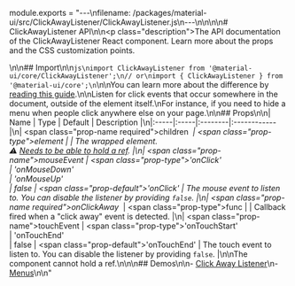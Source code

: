 module.exports = "---\nfilename: /packages/material-ui/src/ClickAwayListener/ClickAwayListener.js\n---\n\n<!--- This documentation is automatically generated, do not try to edit it. -->\n\n# ClickAwayListener API\n\n<p class=\"description\">The API documentation of the ClickAwayListener React component. Learn more about the props and the CSS customization points.</p>\n\n## Import\n\n```js\nimport ClickAwayListener from '@material-ui/core/ClickAwayListener';\n// or\nimport { ClickAwayListener } from '@material-ui/core';\n```\n\nYou can learn more about the difference by [reading this guide](/guides/minimizing-bundle-size/).\n\nListen for click events that occur somewhere in the document, outside of the element itself.\nFor instance, if you need to hide a menu when people click anywhere else on your page.\n\n## Props\n\n| Name | Type | Default | Description |\n|:-----|:-----|:--------|:------------|\n| <span class=\"prop-name required\">children&nbsp;*</span> | <span class=\"prop-type\">element</span> |  | The wrapped element.<br>⚠️ [Needs to be able to hold a ref](/guides/composition/#caveat-with-refs). |\n| <span class=\"prop-name\">mouseEvent</span> | <span class=\"prop-type\">'onClick'<br>&#124;&nbsp;'onMouseDown'<br>&#124;&nbsp;'onMouseUp'<br>&#124;&nbsp;false</span> | <span class=\"prop-default\">'onClick'</span> | The mouse event to listen to. You can disable the listener by providing `false`. |\n| <span class=\"prop-name required\">onClickAway&nbsp;*</span> | <span class=\"prop-type\">func</span> |  | Callback fired when a \"click away\" event is detected. |\n| <span class=\"prop-name\">touchEvent</span> | <span class=\"prop-type\">'onTouchStart'<br>&#124;&nbsp;'onTouchEnd'<br>&#124;&nbsp;false</span> | <span class=\"prop-default\">'onTouchEnd'</span> | The touch event to listen to. You can disable the listener by providing `false`. |\n\nThe component cannot hold a ref.\n\n\n## Demos\n\n- [Click Away Listener](/components/click-away-listener/)\n- [Menus](/components/menus/)\n\n"